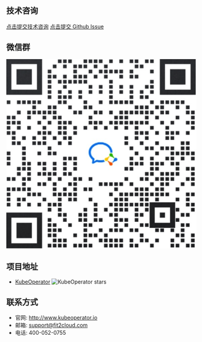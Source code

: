 ## 技术咨询

[点击提交技术咨询][jinshuju]
[点击提交 Github Issue][issue]

## 微信群

![wechat-group](../img/wechat-group.png)

## 项目地址

- [KubeOperator][KubeOperator] ![KubeOperator stars][KubeOperator stars]

## 联系方式

- 官网: http://www.kubeoperator.io
- 邮箱: support@fit2cloud.com
- 电话: 400-052-0755

[jinshuju]: https://jinshuju.net/f/QrZJpt
[issue]: https://github.com/KubeOperator/KubeOperator/issues
[KubeOperator]: https://github.com/KubeOperator/KubeOperator
[KubeOperator stars]: https://img.shields.io/github/stars/KubeOperator/KubeOperator.svg
